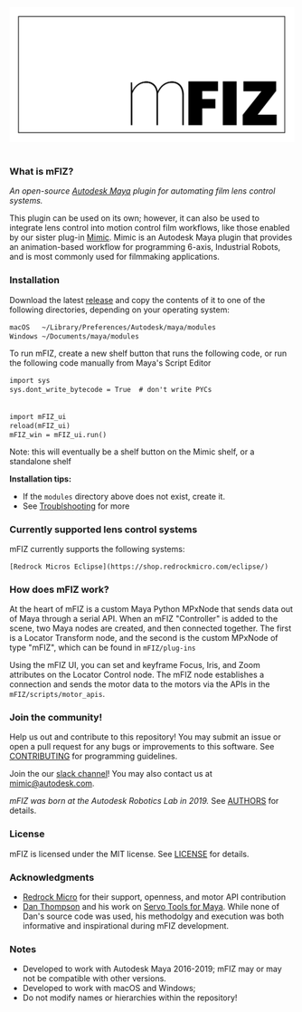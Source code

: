 

![mFIZ_logo](mFIZ/icons/mFIZ_logo_web.png)

#

### What is mFIZ?

*An open-source [Autodesk Maya](https://www.autodesk.com/products/maya/overview) plugin for automating film lens control systems.*

This plugin can be used on its own; however, it can also be used to integrate lens control into motion control film workflows, like those enabled by our sister plug-in [Mimic](https://www.mimicformaya.com/). Mimic is an Autodesk Maya plugin that provides an animation-based workflow for programming 6-axis, Industrial Robots, and is most commonly used for filmmaking applications.


### Installation

Download the latest [release](<url>) and copy the contents of it to one of the following directories, depending on your operating system:
```
macOS   ~/Library/Preferences/Autodesk/maya/modules
Windows ~/Documents/maya/modules
```

To run mFIZ, create a new shelf button that runs the following code, or run the following code manually from Maya's Script Editor

```
import sys
sys.dont_write_bytecode = True  # don't write PYCs


import mFIZ_ui
reload(mFIZ_ui)
mFIZ_win = mFIZ_ui.run()
```

Note: this will eventually be a shelf button on the Mimic shelf, or a standalone shelf

**Installation tips:**
- If the `modules` directory above does not exist, create it.
- See [Troublshooting](mFIZ/docs/troubleshooting.md) for more



### Currently supported lens control systems

mFIZ currently supports the following systems:

```
[Redrock Micros Eclipse](https://shop.redrockmicro.com/eclipse/)
```

### How does mFIZ work?

At the heart of mFIZ is a custom Maya Python MPxNode that sends data out of Maya through a serial API. When an mFIZ "Controller" is added to the scene, two Maya nodes are created, and then connected together. The first is a Locator Transform node, and the second is the custom MPxNode of type "mFIZ", which can be found in `mFIZ/plug-ins`

Using the mFIZ UI, you can set and keyframe Focus, Iris, and Zoom attributes on the Locator Control node. The mFIZ node establishes a connection and sends the motor data to the motors via the APIs in the `mFIZ/scripts/motor_apis`.


### Join the community!

Help us out and contribute to this repository!
You may submit an issue or open a pull request for any bugs or improvements to
this software. See [CONTRIBUTING](mFIZ/docs/CONTRIBUTING.md) for programming guidelines.

Join the our [slack channel](https://www.mimicformaya.com/#community-section)!
You may also contact us at [mimic@autodesk.com](mailto:mimic@autodesk.com).

*mFIZ was born at the Autodesk Robotics Lab in 2019.* 
See [AUTHORS](mFIZ/docs/AUTHORS.md) for details.


### License

mFIZ is licensed under the MIT license.
See [LICENSE](mFIZ/docs/LICENSE.md) for details.


### Acknowledgments

- [Redrock Micro](https://shop.redrockmicro.com/eclipse/) for their support, openness, and motor API contribution
- [Dan Thompson](www.danthompsonsblog.blogspot.com) and his work on [Servo Tools for Maya](https://www.highend3d.com/maya/plugin/servo-tools-for-maya-for-maya). While none of Dan's source code was used, his methodolgy and execution was both informative and inspirational during mFIZ development.


### Notes

- Developed to work with Autodesk Maya 2016-2019; mFIZ may or may not be compatible with other versions.
- Developed to work with macOS and Windows; 
- Do not modify names or hierarchies within the repository!


#
